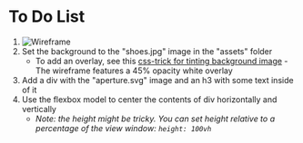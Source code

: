 # To Do List
1. ![Wireframe](https://github.com/AllStarCodeOrg/week2.day2.layouts/blob/master/totalCenter/wireframe.png?raw=true)
2. Set the background to the "shoes.jpg" image in the "assets" folder
   - To add an overlay, see this [css-trick for tinting background image](https://css-tricks.com/tinted-images-multiple-backgrounds/) - The wireframe features a 45% opacity white overlay
3. Add a div with the "aperture.svg" image and an h3 with some text inside of it
4. Use the flexbox model to center the contents of div horizontally and vertically
   - *Note: the height might be tricky. You can set height relative to a percentage of the view window: `height: 100vh`*
